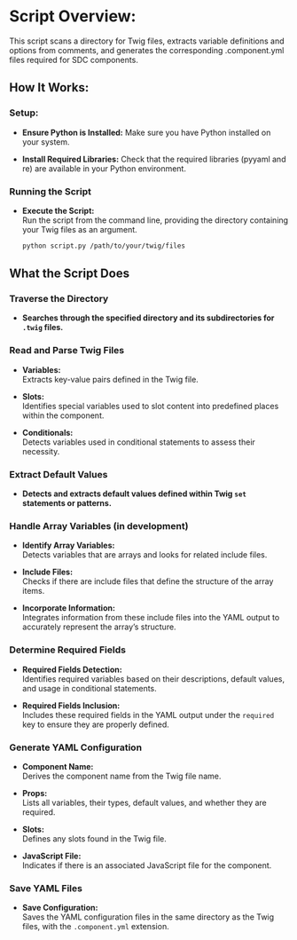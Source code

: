 # Script Overview:
This script scans a directory for Twig files, extracts variable definitions and options from comments, and generates the corresponding .component.yml files required for SDC components. 

## How It Works:

### Setup:
 - **Ensure Python is Installed:**
   Make sure you have Python installed on your system.

 - **Install Required Libraries:**
   Check that the required libraries (pyyaml and re) are available in your Python environment.

### Running the Script

- **Execute the Script:**  
  Run the script from the command line, providing the directory containing your Twig files as an argument.

  ```bash
  python script.py /path/to/your/twig/files

## What the Script Does

### Traverse the Directory

- **Searches through the specified directory and its subdirectories for `.twig` files.**

### Read and Parse Twig Files

- **Variables:**  
  Extracts key-value pairs defined in the Twig file.

- **Slots:**  
  Identifies special variables used to slot content into predefined places within the component.

- **Conditionals:**  
  Detects variables used in conditional statements to assess their necessity.

### Extract Default Values

- **Detects and extracts default values defined within Twig `set` statements or patterns.**

### Handle Array Variables (in development)

- **Identify Array Variables:**  
  Detects variables that are arrays and looks for related include files.

- **Include Files:**  
  Checks if there are include files that define the structure of the array items.

- **Incorporate Information:**  
  Integrates information from these include files into the YAML output to accurately represent the array’s structure.

### Determine Required Fields

- **Required Fields Detection:**  
  Identifies required variables based on their descriptions, default values, and usage in conditional statements.

- **Required Fields Inclusion:**  
  Includes these required fields in the YAML output under the `required` key to ensure they are properly defined.

### Generate YAML Configuration

- **Component Name:**  
  Derives the component name from the Twig file name.

- **Props:**  
  Lists all variables, their types, default values, and whether they are required.

- **Slots:**  
  Defines any slots found in the Twig file.

- **JavaScript File:**  
  Indicates if there is an associated JavaScript file for the component.

### Save YAML Files

- **Save Configuration:**  
  Saves the YAML configuration files in the same directory as the Twig files, with the `.component.yml` extension.
